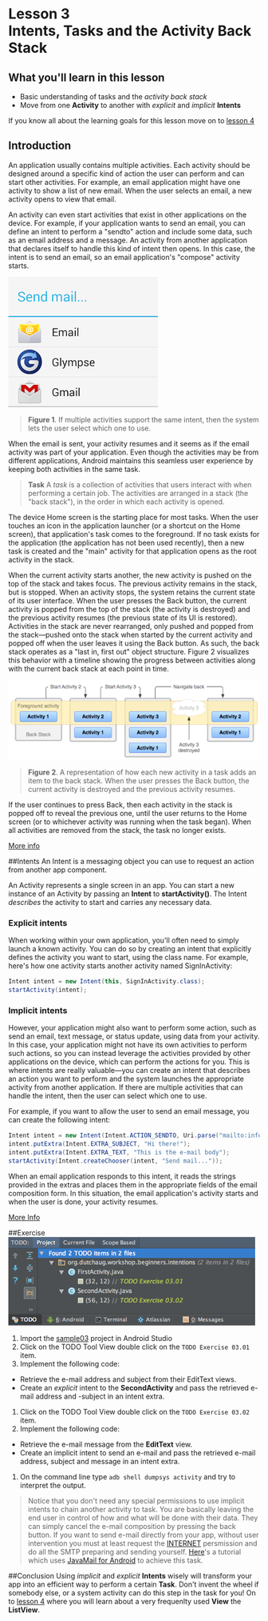 # Lesson 3<br/>Intents, Tasks and the Activity Back Stack

## What you'll learn in this lesson
* Basic understanding of tasks and the _activity back stack_
* Move from one **Activity** to another with _explicit_ and _implicit_ **Intents**

If you know all about the learning goals for this lesson move on to [lesson 4](../lesson04)

## Introduction
An application usually contains multiple activities. Each activity should be designed around a specific kind of action the user can perform and can start other activities. For example, an email application might have one activity to show a list of new email. When the user selects an email, a new activity opens to view that email.

An activity can even start activities that exist in other applications on the device. For example, if your application wants to send an email, you can define an intent to perform a "sendto" action and include some data, such as an email address and a message. An activity from another application that declares itself to handle this kind of intent then opens. In this case, the intent is to send an email, so an email application's "compose" activity starts.

![Send to action chooser dialog](img/sendto_action_chooser_dialog.png)
> **Figure 1**. If multiple activities support the same intent, then the system lets the user select which one to use. 

When the email is sent, your activity resumes and it seems as if the email activity was part of your application. Even though the activities may be from different applications, Android maintains this seamless user experience by keeping both activities in the same task.

>**Task** A _task_ is a collection of activities that users interact with when performing a certain job. The activities are arranged in a stack (the "back stack"), in the order in which each activity is opened.

The device Home screen is the starting place for most tasks. When the user touches an icon in the application launcher (or a shortcut on the Home screen), that application's task comes to the foreground. If no task exists for the application (the application has not been used recently), then a new task is created and the "main" activity for that application opens as the root activity in the stack.

When the current activity starts another, the new activity is pushed on the top of the stack and takes focus. The previous activity remains in the stack, but is stopped. When an activity stops, the system retains the current state of its user interface. When the user presses the Back button, the current activity is popped from the top of the stack (the activity is destroyed) and the previous activity resumes (the previous state of its UI is restored). Activities in the stack are never rearranged, only pushed and popped from the stack—pushed onto the stack when started by the current activity and popped off when the user leaves it using the Back button. As such, the back stack operates as a "last in, first out" object structure. Figure 2 visualizes this behavior with a timeline showing the progress between activities along with the current back stack at each point in time.

![Diagram Backstack](img/diagram_backstack.png)
> **Figure 2**. A representation of how each new activity in a task adds an item to the back stack. When the user presses the Back button, the current activity is destroyed and the previous activity resumes.

If the user continues to press Back, then each activity in the stack is popped off to reveal the previous one, until the user returns to the Home screen (or to whichever activity was running when the task began). When all activities are removed from the stack, the task no longer exists.

[More info](http://developer.android.com/guide/components/tasks-and-back-stack.html)

##Intents
An Intent is a messaging object you can use to request an action from another app component. 

An Activity represents a single screen in an app. You can start a new instance of an Activity by passing an **Intent** to **startActivity()**. The Intent _describes_ the activity to start and carries any necessary data. 

### Explicit intents
When working within your own application, you'll often need to simply launch a known activity. You can do so by creating an intent that explicitly defines the activity you want to start, using the class name. For example, here's how one activity starts another activity named SignInActivity:

```java
Intent intent = new Intent(this, SignInActivity.class);
startActivity(intent);
```

### Implicit intents
However, your application might also want to perform some action, such as send an email, text message, or status update, using data from your activity. In this case, your application might not have its own activities to perform such actions, so you can instead leverage the activities provided by other applications on the device, which can perform the actions for you. This is where intents are really valuable—you can create an intent that describes an action you want to perform and the system launches the appropriate activity from another application. If there are multiple activities that can handle the intent, then the user can select which one to use. 

For example, if you want to allow the user to send an email message, you can create the following intent:

```java
Intent intent = new Intent(Intent.ACTION_SENDTO, Uri.parse("mailto:info@dutchaug.org"+));
intent.putExtra(Intent.EXTRA_SUBJECT, "Hi there!");
intent.putExtra(Intent.EXTRA_TEXT, "This is the e-mail body");
startActivity(Intent.createChooser(intent, "Send mail..."));
```

 When an email application responds to this intent, it reads the strings provided in the extras and places them in the appropriate fields of the email composition form. In this situation, the email application's activity starts and when the user is done, your activity resumes.

[More Info](http://developer.android.com/guide/components/activities.html)

##Exercise
![TO DO](img/todo.png)

1. Import the [sample03](sample03) project in Android Studio
1. Click on the TODO Tool View double click on the `TODO Exercise 03.01` item.
1. Implement the following code: 
  * Retrieve the e-mail address and subject from their EditText views.
  * Create an _explicit_ intent to the **SecondActivity** and pass the retrieved e-mail address and -subject in an intent extra.
1. Click on the TODO Tool View double click on the `TODO Exercise 03.02` item.
1. Implement the following code: 
  * Retrieve the e-mail message from the **EditText** view.
  * Create an implicit intent to send an e-mail and pass the retrieved e-mail address, subject and message in an intent extra.
1. On the command line type `adb shell dumpsys activity` and try to interpret the output.
  
> Notice that you don't need any special permissions to use implicit intents to chain another activity to task. You are basically leaving the end user in control of how and what will be done with their data. They can simply cancel the e-mail composition by pressing the back button. If you want to send e-mail directly from your app, without user intervention you must at least request the [INTERNET](http://developer.android.com/reference/android/Manifest.permission.html#INTERNET) persmission and do all the SMTP preparing and sending yourself. [Here](http://mobiledevtuts.com/android/android-sdk-smtp-email-tutorial/)'s a tutorial which uses [JavaMail for Android](https://code.google.com/p/javamail-android/) to achieve this task.

##Conclusion
Using _implicit_ and _explicit_ **Intents** wisely will transform your app into an efficient way to perform a certain **Task**. Don't invent the wheel if somebody else, or a system activity can do this step in the task for you! On to [lesson 4](../lesson04) where you will learn about a very frequenlty used **View** the **ListView**.